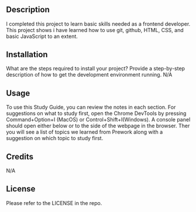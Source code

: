 # <Your-Project-Title>

## Description
I completed this project to learn basic skills needed as a frontend developer. This project shows i have learned how to use git, github, HTML, CSS, and basic JavaScript to an extent. 

## Installation

What are the steps required to install your project? Provide a step-by-step description of how to get the development environment running. N/A

## Usage

To use this Study Guide, you can review the notes in each section. For suggestions on what to study first, open the Chrome DevTools by pressing Command+Option+I (MacOS) or Control+Shift+I(Windows). A console panel should open either below or to the side of the webpage in the browser. Ther you will see a list of topics we learned from Prework along with a suggestion on which topic to study first.

## Credits
N/A

## License

Please refer to the LICENSE in the repo.


